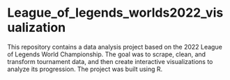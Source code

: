 # League_of_legends_worlds2022_visualization
This repository contains a data analysis project based on the 2022 League of Legends World Championship. The goal was to scrape, clean, and transform tournament data, and then create interactive visualizations to analyze its progression. The project was built using R.
